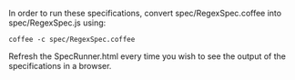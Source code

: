 In order to run these specifications, convert spec/RegexSpec.coffee into spec/RegexSpec.js using:

	coffee -c spec/RegexSpec.coffee

Refresh the SpecRunner.html every time you wish to see the output of the specifications in a browser.
